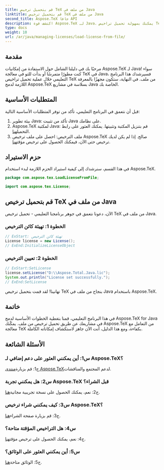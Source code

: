 ```yaml
---
title: قم بتحميل ترخيص TeX من ملف في Java
linktitle: قم بتحميل ترخيص TeX من ملف في Java
second_title: Aspose.TeX جافا API
description: اكتشف قوة Aspose.TeX لـ Java. يمكنك بسهولة تحميل تراخيص TeX من الملفات من خلال دليلنا التفصيلي خطوة بخطوة.
type: docs
weight: 10
url: /ar/java/managing-licenses/load-license-from-file/
---
```

## مقدمة

مرحبًا بك في دليلنا الشامل حول الاستفادة من إمكانيات Aspose.TeX لـ Java! سواء كنت مطورًا متمرسًا أو بدأت للتو في معالجة TeX في Java، فسيرشدك هذا البرنامج التعليمي خلال عملية تحميل تراخيص TeX من ملف. في النهاية، ستكون مجهزًا بالمعرفة اللازمة لدمج Aspose.TeX بسلاسة في مشاريع Java الخاصة بك.

## المتطلبات الأساسية

قبل أن نتعمق في البرنامج التعليمي، تأكد من توفر المتطلبات الأساسية التالية:

1. بيئة تطوير Java: تأكد من تثبيت Java على نظامك.
2.  Aspose.TeX لمكتبة Java: قم بتنزيل المكتبة وتثبيتها. يمكنك العثور على رابط التحميل[هنا](https://releases.aspose.com/tex/java/).
3. ملف الترخيص: احصل على ملف ترخيص Aspose.TeX صالح. إذا لم يكن لديك ترخيص حتى الآن، فيمكنك الحصول على ترخيص مؤقت[هنا](https://purchase.aspose.com/temporary-license/).

## حزم الاستيراد

في هذا القسم، سنرشدك إلى كيفية استيراد الحزم اللازمة لبدء استخدام Aspose.TeX.

```java
package com.aspose.tex.LoadLicenseFromFile;

import com.aspose.tex.License;
```

## قم بتحميل ترخيص TeX من ملف في Java

الآن، دعونا نتعمق في جوهر برنامجنا التعليمي - تحميل ترخيص TeX من ملف في Java.

### الخطوة 1: تهيئة كائن الترخيص

```java
// ExStart: تهيئة كائن الترخيص
License license = new License();
// ExEnd:InitializeLicenseObject
```

### الخطوة 2: تعيين الترخيص

```java
// ExStart:SetLicense
license.setLicense("D:\\Aspose.Total.Java.lic");
System.out.println("License set successfully.");
// ExEnd:SetLicense
```

تهانينا! لقد قمت بتحميل ترخيص TeX بنجاح من ملف في Java باستخدام Aspose.TeX.

## خاتمة

في هذا البرنامج التعليمي، قمنا بتغطية الخطوات الأساسية لدمج Aspose.TeX for Java في مشاريعك عن طريق تحميل ترخيص من ملف. يمكّنك Aspose.TeX من التعامل مع معالجة TeX بكفاءة، ومع هذا الدليل، أنت الآن جاهز لاستكشاف إمكاناته الكاملة.

## الأسئلة الشائعة

### س1: أين يمكنني العثور على دعم إضافي لـ Aspose.TeX؟

 ج1: قم بزيارة[منتدى Aspose.TeX](https://forum.aspose.com/c/tex/47)لدعم المجتمع والمناقشات.

### س2: هل يمكنني تجربة Aspose.TeX قبل الشراء؟

 ج2: نعم، يمكنك الحصول على نسخة تجريبية مجانية[هنا](https://releases.aspose.com/).

### س3: كيف يمكنني شراء ترخيص Aspose.TeX؟

 ج3: قم بزيارة صفحة الشراء[هنا](https://purchase.aspose.com/buy).

### س4: هل التراخيص المؤقتة متاحة؟

 ج4: نعم، يمكنك الحصول على ترخيص مؤقت[هنا](https://purchase.aspose.com/temporary-license/).

### س5: أين يمكنني العثور على الوثائق؟

 ج5: الوثائق متاحة[هنا](https://reference.aspose.com/tex/java/).